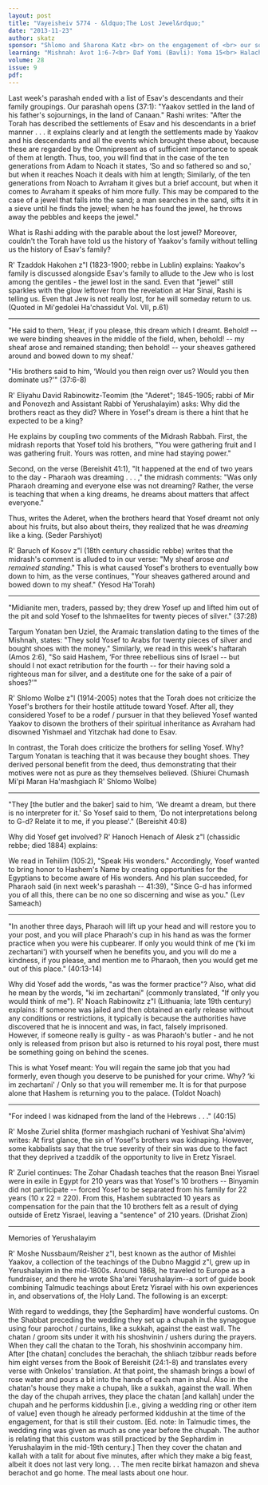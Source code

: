 ```yaml
---
layout: post
title: "Vayeisheiv 5774 - &ldquo;The Lost Jewel&rdquo;"
date: "2013-11-23"
author: skatz
sponsor: "Shlomo and Sharona Katz <br> on the engagement of <br> our son Eliezer to Elky Gilden"
learning: "Mishnah: Avot 1:6-7<br> Daf Yomi (Bavli): Yoma 15<br> Halachah: Mishnah Berurah 315:11-13"
volume: 28
issue: 9
pdf: 
---
```


 Last week's parashah ended with a list of Esav's descendants and their family groupings. Our parashah opens (37:1): "Yaakov settled in the land of his father's sojournings, in the land of Canaan." Rashi writes: "After the Torah has described the settlements of Esav and his descendants in a brief manner . . . it explains clearly and at length the settlements made by Yaakov and his descendants and all the events which brought these about, because these are regarded by the Omnipresent as of sufficient importance to speak of them at length. Thus, too, you will find that in the case of the ten generations from Adam to Noach it states, &lsquo;So and so fathered so and so,' but when it reaches Noach it deals with him at length; Similarly, of the ten generations from Noach to Avraham it gives but a brief account, but when it comes to Avraham it speaks of him more fully. This may be compared to the case of a jewel that falls into the sand; a man searches in the sand, sifts it in a sieve until he finds the jewel; when he has found the jewel, he throws away the pebbles and keeps the jewel."

 What is Rashi adding with the parable about the lost jewel? Moreover, couldn't the Torah have told us the history of Yaakov's family without telling us the history of Esav's family?

 R' Tzaddok Hakohen z"l (1823-1900; rebbe in Lublin) explains: Yaakov's family is discussed alongside Esav's family to allude to the Jew who is lost among the gentiles - the jewel lost in the sand. Even that "jewel" still sparkles with the glow leftover from the revelation at Har Sinai, Rashi is telling us. Even that Jew is not really lost, for he will someday return to us. (Quoted in Mi'gedolei Ha'chassidut Vol. VII, p.61)

 ********

 "He said to them, &lsquo;Hear, if you please, this dream which I  dreamt. Behold! -- we were binding sheaves in the middle of the  field, when, behold! -- my sheaf arose and remained standing;  then behold! -- your sheaves gathered around and bowed down to my  sheaf.'

 "His brothers said to him, &lsquo;Would you then reign over us? Would  you then dominate us?'" (37:6-8)

 R' Eliyahu David Rabinowitz-Teomim (the "Aderet"; 1845-1905; rabbi of Mir and Ponovezh and Assistant Rabbi of Yerushalayim) asks: Why did the brothers react as they did? Where in Yosef's dream is there a hint that he expected to be a king?

 He explains by coupling two comments of the Midrash Rabbah. First, the midrash reports that Yosef told his brothers, "You were gathering fruit and I was gathering fruit. Yours was rotten, and mine had staying power."

 Second, on the verse (Bereishit 41:1), "It happened at the end of two years to the day - Pharaoh was dreaming . . . ," the midrash comments: "Was only Pharaoh dreaming and everyone else was not dreaming? Rather, the verse is teaching that when a king dreams, he dreams about matters that affect everyone."

 Thus, writes the Aderet, when the brothers heard that Yosef dreamt not only about his fruits, but also about theirs, they realized that he was *dreaming* like a king. (Seder Parshiyot)

  R' Baruch of Kosov z"l (18th century chassidic rebbe) writes that the midrash's comment is alluded to in our verse: "My sheaf arose *and remained standing*." This is what caused Yosef's brothers to eventually bow down to him, as the verse continues, "Your sheaves gathered around and bowed down to my sheaf." (Yesod Ha'Torah)

 ********

 "Midianite men, traders, passed by; they drew Yosef up and lifted  him out of the pit and sold Yosef to the Ishmaelites for twenty  pieces of silver." (37:28)

 Targum Yonatan ben Uziel, the Aramaic translation dating to the times of the Mishnah, states: "They sold Yosef to Arabs for twenty pieces of silver and bought shoes with the money." Similarly, we read in this week's haftarah (Amos 2:6), "So said Hashem, &lsquo;For three rebellious sins of Israel -- but should I not exact retribution for the fourth -- for their having sold a righteous man for silver, and a destitute one for the sake of a pair of shoes?'"

 R' Shlomo Wolbe z"l (1914-2005) notes that the Torah does not criticize the Yosef's brothers for their hostile attitude toward Yosef. After all, they considered Yosef to be a rodef / pursuer in that they believed Yosef wanted Yaakov to disown the brothers of their spiritual inheritance as Avraham had disowned Yishmael and Yitzchak had done to Esav.

 In contrast, the Torah does criticize the brothers for selling Yosef. Why? Targum Yonatan is teaching that it was because they bought shoes. They derived personal benefit from the deed, thus demonstrating that their motives were not as pure as they themselves believed. (Shiurei Chumash Mi'pi Maran Ha'mashgiach R' Shlomo Wolbe)

 ********

 "They \[the butler and the baker\] said to him, &lsquo;We dreamt a dream,  but there is no interpreter for it.' So Yosef said to them, &lsquo;Do  not interpretations belong to G-d? Relate it to me, if you  please'." (Bereishit 40:8)

 Why did Yosef get involved? R' Hanoch Henach of Alesk z"l (chassidic rebbe; died 1884) explains:

 We read in Tehilim (105:2), "Speak His wonders." Accordingly, Yosef wanted to bring honor to Hashem's Name by creating opportunities for the Egyptians to become aware of His wonders. And his plan succeeded, for Pharaoh said (in next week's parashah -- 41:39), "Since G-d has informed you of all this, there can be no one so discerning and wise as you." (Lev Sameach)

 ********

 "In another three days, Pharaoh will lift up your head and will  restore you to your post, and you will place Pharaoh's cup in his  hand as was the former practice when you were his cupbearer. If  only you would think of me (&lsquo;ki im zechartani') with yourself  when he benefits you, and you will do me a kindness, if you  please, and mention me to Pharaoh, then you would get me out of  this place." (40:13-14)

 Why did Yosef add the words, "as was the former practice"? Also, what did he mean by the words, "ki im zechartani" (commonly translated, "If only you would think of me"). R' Noach Rabinowitz z"l (Lithuania; late 19th century) explains: If someone was jailed and then obtained an early release without any conditions or restrictions, it typically is because the authorities have discovered that he is innocent and was, in fact, falsely imprisoned. However, if someone really is guilty - as was Pharaoh's butler - and he not only is released from prison but also is returned to his royal post, there must be something going on behind the scenes.

 This is what Yosef meant: You will regain the same job that you had formerly, even though you deserve to be punished for your crime. Why? &lsquo;ki im zechartani' / Only so that you will remember me. It is for that purpose alone that Hashem is returning you to the palace. (Toldot Noach)

 ********

 "For indeed I was kidnaped from the land of the Hebrews . . ."  (40:15)

 R' Moshe Zuriel shlita (former mashgiach ruchani of Yeshivat Sha'alvim) writes: At first glance, the sin of Yosef's brothers was kidnaping. However, some kabbalists say that the true severity of their sin was due to the fact that they deprived a tzaddik of the opportunity to live in Eretz Yisrael.

 R' Zuriel continues: The Zohar Chadash teaches that the reason Bnei Yisrael were in exile in Egypt for 210 years was that Yosef's 10 brothers -- Binyamin did not participate -- forced Yosef to be separated from his family for 22 years (10 x 22 = 220). From this, Hashem subtracted 10 years as compensation for the pain that the 10 brothers felt as a result of dying outside of Eretz Yisrael, leaving a "sentence" of 210 years. (Drishat Zion)

 ********

 Memories of Yerushalayim

 R' Moshe Nussbaum/Reisher z"l, best known as the author of  Mishlei Yaakov, a collection of the teachings of the Dubno Maggid  z"l, grew up in Yerushalayim in the mid-1800s. Around 1868, he  traveled to Europe as a fundraiser, and there he wrote Sha'arei  Yerushalayim--a sort of guide book combining Talmudic teachings  about Eretz Yisrael with his own experiences in, and observations  of, the Holy Land. The following is an excerpt:

 With regard to weddings, they \[the Sephardim\] have wonderful customs. On the Shabbat preceding the wedding they set up a chupah in the synagogue using four parochot / curtains, like a sukkah, against the east wall. The chatan / groom sits under it with his shoshvinin / ushers during the prayers. When they call the chatan to the Torah, his shoshvinin accompany him. After \[the chatan\] concludes the berachah, the shliach tzibbur reads before him eight verses from the Book of Bereishit (24:1-8) and translates every verse with Onkelos' translation. At that point, the shamash brings a bowl of rose water and pours a bit into the hands of each man in shul. Also in the chatan's house they make a chupah, like a sukkah, against the wall. When the day of the chupah arrives, they place the chatan \[and kallah\] under the chupah and he performs kiddushin \[i.e., giving a wedding ring or other item of value\] even though he already performed kiddushin at the time of the engagement, for that is still their custom. \[Ed. note: In Talmudic times, the wedding ring was given as much as one year before the chupah. The author is relating that this custom was still practiced by the Sephardim in Yerushalayim in the mid-19th century.\] Then they cover the chatan and kallah with a talit for about five minutes, after which they make a big feast, albeit it does not last very long. . . The men recite birkat hamazon and sheva berachot and go home. The meal lasts about one hour.

